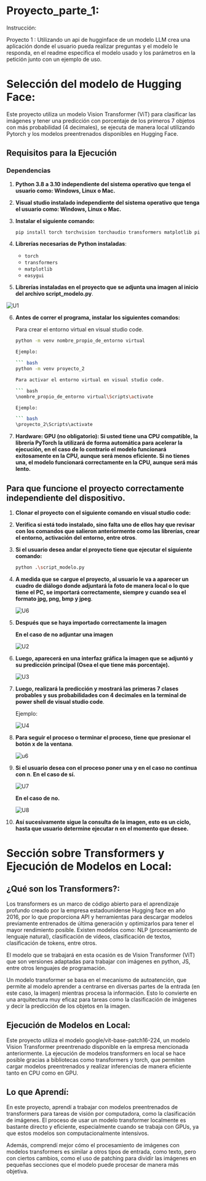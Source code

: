 # Proyecto_parte_1: 
Instrucción:

Proyecto 1 : Utilizando un api de hugginface de un modelo LLM crea una aplicación donde el usuario pueda realizar preguntas y el modelo le responda, en el readme especifica el modelo usado y los parámetros en la petición junto con un ejemplo de uso.

# Selección del modelo de Hugging Face: 

Este proyecto utiliza un modelo Vision Transformer (ViT) para clasificar las imágenes y tener una predicción con porcentaje de los primeros 7 objetos con más probabilidad (4 decimales), se ejecuta de manera local utilizando Pytorch y los modelos preentrenados disponibles en Hugging Face.

## Requisitos para la Ejecución

### Dependencias

1. **Python 3.8 a 3.10 independiente del sistema operativo que tenga el usuario como: Windows, Linux o Mac.**
2. **Visual studio instalado independiente del sistema operativo que tenga el usuario como: Windows, Linux o Mac.**
3. **Instalar el siguiente comando:**

   ``` bash
   pip install torch torchvision torchaudio transformers matplotlib pillow easygui
   
4. **Librerías necesarias de Python instaladas**:
   - `torch`
   - `transformers`
   - `matplotlib`
   - `easygui`
5. **Librerías instaladas en el proyecto que se adjunta una imagen al inicio del archivo script_modelo.py**.

![U1](https://github.com/user-attachments/assets/10fde574-a813-4a83-bc0f-826db50c0252)
   
6. **Antes de correr el programa, instalar los siguientes comandos:**

   Para crear el entorno virtual en visual studio code.

   ``` bash
   python -m venv nombre_propio_de_entorno virtual

   Ejemplo:

   ``` bash
   python -m venv proyecto_2

   Para activar el entorno virtual en visual studio code.

   ``` bash
   \nombre_propio_de_entorno virtual\Scripts\activate

   Ejemplo:

   ``` bash
   \proyecto_2\Scripts\activate

7. **Hardware: GPU (no obligatorio): Si usted tiene una CPU compatible, la librería PyTorch la utilizará de forma automática para acelerar la ejecución, en el caso de lo contrario el modelo funcionará exitosamente en la CPU, aunque será menos eficiente. Si no tienes una, el modelo funcionará correctamente en la CPU, aunque será más lento.**


## Para que funcione el proyecto correctamente independiente del dispositivo.

1. **Clonar el proyecto con el siguiente comando en visual studio code:**
2. **Verifica si está todo instalado, sino falta uno de ellos hay que revisar con los comandos que salieron anteriormente como las librerías, crear el entorno, activación del entorno, entre otros**.
3. **Si el usuario desea andar el proyecto tiene que ejecutar el siguiente comando:**
   ```bash
   python .\script_modelo.py
4. **A medida que se cargue el proyecto, al usuario le va a aparecer un cuadro de diálogo donde adjuntará la foto de manera local o lo que tiene el PC, se importará correctamente, siempre y cuando sea el formato jpg, png, bmp y jpeg**.

   ![U6](https://github.com/user-attachments/assets/e9530d90-176a-4570-a519-fcb0c450b0ce)

5. **Después que se haya importado correctamente la imagen**

   **En el caso de no adjuntar una imagen**

   ![U2](https://github.com/user-attachments/assets/5fe81ae7-9cca-4b0f-b4bc-7967511639a0)

6. **Luego, aparecerá en una interfaz gráfica la imagen que se adjuntó y su predicción principal (Osea el que tiene más porcentaje).**

   ![U3](https://github.com/user-attachments/assets/2685c93d-1293-4a2e-9990-219d8b3008c9)

   
7. **Luego, realizará la predicción y mostrará las primeras 7 clases probables y sus probabilidades con 4 decimales en la terminal de power shell de visual studio code**.

   Ejemplo:

   ![U4](https://github.com/user-attachments/assets/014065b7-c318-47b1-9813-7fc6dce7e3c0)


8. **Para seguir el proceso o terminar el proceso, tiene que presionar el botón x de la ventana**.

    ![u6](https://github.com/user-attachments/assets/c3a341ac-b572-4210-a6c8-9a3f13b913d8)

   
10. **Si el usuario desea con el proceso poner una y en el caso no continua con n**.
    **En el caso de sí.**
   
    ![U7](https://github.com/user-attachments/assets/a5a1f379-b11e-41bf-a518-8e93c064fc3a)


    **En el caso de no.**

    ![U8](https://github.com/user-attachments/assets/6b4fc75c-aec4-4b95-86d8-bb0f938077b4)


11. **Así sucesivamente sigue la consulta de la imagen, esto es un ciclo, hasta que usuario determine ejecutar n en el momento que desee.**

# Sección sobre Transformers y Ejecución de Modelos en Local: 

## ¿Qué son los Transformers?: 

Los transformers es un marco de código abierto para el aprendizaje profundo creado por la empresa estadounidense Hugging face en año 2016, por lo que proporciona API y herramientas para descargar modelos previamente entrenados de última generación y optimizarlos para tener el mayor rendimiento posible. Existen modelos como: NLP (procesamiento de lenguaje natural), clasificación de vídeos, clasificación de textos, clasificación de tokens, entre otros.

El modelo que se trabajará en esta ocasión es de Vision Transformer (ViT) que son versiones adaptadas para trabajar con imágenes en python, JS, entre otros lenguajes de programación.

Un modelo transformer se basa en el mecanismo de autoatención, que permite al modelo aprender a centrarse en diversas partes de la entrada (en este caso, la imagen) mientras procesa la información. Esto lo convierte en una arquitectura muy eficaz para tareas como la clasificación de imágenes y decir la predicción de los objetos en la imagen.

## Ejecución de Modelos en Local:

Este proyecto utiliza el modelo google/vit-base-patch16-224, un modelo Vision Transformer preentrenado disponible en la empresa mencionada anteriormente. La ejecución de modelos transformers en local se hace posible gracias a bibliotecas como transformers y torch, que permiten cargar modelos preentrenados y realizar inferencias de manera eficiente tanto en CPU como en GPU.

## Lo que Aprendí:

En este proyecto, aprendí a trabajar con modelos preentrenados de transformers para tareas de visión por computadora, como la clasificación de imágenes. El proceso de usar un modelo transformer localmente es bastante directo y eficiente, especialmente cuando se trabaja con GPUs, ya que estos modelos son computacionalmente intensivos.

Además, comprendí mejor cómo el procesamiento de imágenes con modelos transformers es similar a otros tipos de entrada, como texto, pero con ciertos cambios, como el uso de patching para dividir las imágenes en pequeñas secciones que el modelo puede procesar de manera más objetiva.
